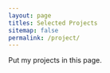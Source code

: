 ```yaml
---
layout: page
titles: Selected Projects
sitemap: false
permalink: /project/
---
```



Put my projects in this page.

